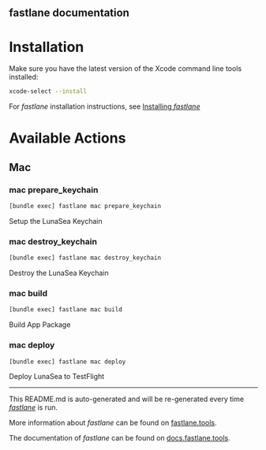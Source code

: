 fastlane documentation
----

# Installation

Make sure you have the latest version of the Xcode command line tools installed:

```sh
xcode-select --install
```

For _fastlane_ installation instructions, see [Installing _fastlane_](https://docs.fastlane.tools/#installing-fastlane)

# Available Actions

## Mac

### mac prepare_keychain

```sh
[bundle exec] fastlane mac prepare_keychain
```

Setup the LunaSea Keychain

### mac destroy_keychain

```sh
[bundle exec] fastlane mac destroy_keychain
```

Destroy the LunaSea Keychain

### mac build

```sh
[bundle exec] fastlane mac build
```

Build App Package

### mac deploy

```sh
[bundle exec] fastlane mac deploy
```

Deploy LunaSea to TestFlight

----

This README.md is auto-generated and will be re-generated every time [_fastlane_](https://fastlane.tools) is run.

More information about _fastlane_ can be found on [fastlane.tools](https://fastlane.tools).

The documentation of _fastlane_ can be found on [docs.fastlane.tools](https://docs.fastlane.tools).
